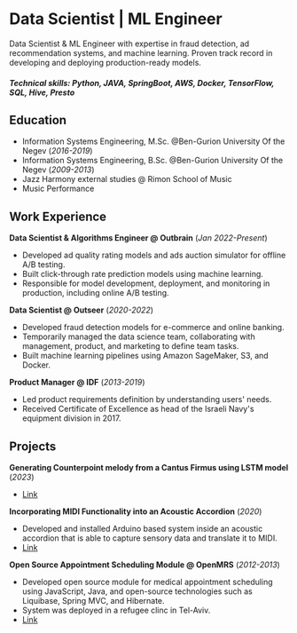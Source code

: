 # Data Scientist | ML Engineer
Data Scientist & ML Engineer with expertise in fraud detection, ad recommendation systems, and machine learning. Proven track record in developing and deploying production-ready models.

##### Technical skills: Python, JAVA, SpringBoot, AWS, Docker, TensorFlow, SQL, Hive, Presto

## Education
- Information Systems Engineering, M.Sc. @Ben-Gurion University Of the Negev (_2016-2019_)
- Information Systems Engineering, B.Sc. @Ben-Gurion University Of the Negev (_2009-2013_)
- Jazz Harmony external studies @ Rimon School of Music
- Music Performance

## Work Experience
**Data Scientist & Algorithms Engineer @ Outbrain** (_Jan 2022-Present_)
- Developed ad quality rating models and ads auction simulator for offline A/B testing.
- Built click-through rate prediction models using machine learning.
- Responsible for model development, deployment, and monitoring in production, including online A/B testing.

**Data Scientist @ Outseer** (_2020-2022_)
- Developed fraud detection models for e-commerce and online banking.
- Temporarily managed the data science team, collaborating with management, product, and marketing to define team tasks.
- Built machine learning pipelines using Amazon SageMaker, S3, and Docker.

**Product Manager @ IDF** (_2013-2019_)
- Led product requirements definition by understanding users' needs.
- Received Certificate of Excellence as head of the Israeli Navy's equipment division in 2017.

## Projects
**Generating Counterpoint melody from a Cantus Firmus using LSTM model** (_2023_)
- [Link](https://github.com/AdamLauz/counterpoint-generator-lstm)

**Incorporating MIDI Functionality into an Acoustic Accordion** (_2020_)
- Developed and installed Arduino based system inside an acoustic accordion that is able to capture sensory data and translate it to MIDI.
-  [Link](https://github.com/AdamLauz/midi-accordion-arduino)

**Open Source Appointment Scheduling Module @ OpenMRS** (_2012-2013_)
- Developed open source module for medical appointment scheduling using JavaScript, Java, and open-source technologies such as Liquibase, Spring MVC, and Hibernate.
- System was deployed in a refugee clinc in Tel-Aviv.
- [Link](https://wiki.openmrs.org/display/docs/appointment+scheduling+module)
